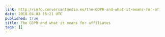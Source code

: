 ```yaml
---
link: http://info.conversantmedia.eu/the-GDPR-and-what-it-means-for-affiliates?mkt_tok=eyJpIjoiTkdZd1ltSmhOVEk1TnpjNSIsInQiOiJJeUI1RkJKRFRBZ29ORHA5aFV6NjVYd1Rlc2RPMHZNSWJ5M1YrVVhkXC9QRHduUWxSVHFQaThDOTFMS0ZocXhSWVlzYjFhV2pKak9KUHY2WFwvMkR6VTdPZFdKcFwvN0tZdkRqcXhjT0xNMnVBSXJaXC9zWUx1Q2ROZnRpOTNHemlidkwifQ%253D%253D
date: 2018-04-03 15:21 UTC
published: true
title: The GDPR and what it means for affiliates
tags: []
---
```



